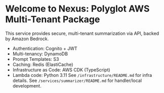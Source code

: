 # Welcome to Nexus: Polyglot AWS Multi-Tenant Package

This service provides secure, multi-tenant summarization via API, backed by Amazon Bedrock.

* Authentication: Cognito + JWT
* Multi-tenancy: DynamoDB
* Prompt Templates: S3
* Caching: Redis (ElastiCache)
* Infrastructure as Code: AWS CDK (TypeScript)
* Lambda code: Python 3.11
See `/infrastructure/README.md` for infra details. See `/services/summarizer/README.md` for handler/local development.